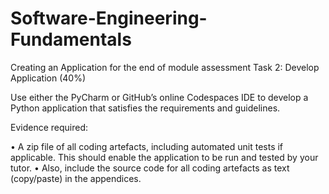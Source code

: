 # Software-Engineering-Fundamentals
Creating an Application for the end of module assessment
Task 2: Develop Application (40%)

Use either the PyCharm or GitHub’s online Codespaces IDE to develop a Python application that satisfies the requirements and guidelines.


Evidence required:

•	A zip file of all coding artefacts, including automated unit tests if applicable. This should enable the application to be run and tested by your tutor.
•	Also, include the source code for all coding artefacts as text (copy/paste) in the appendices.

